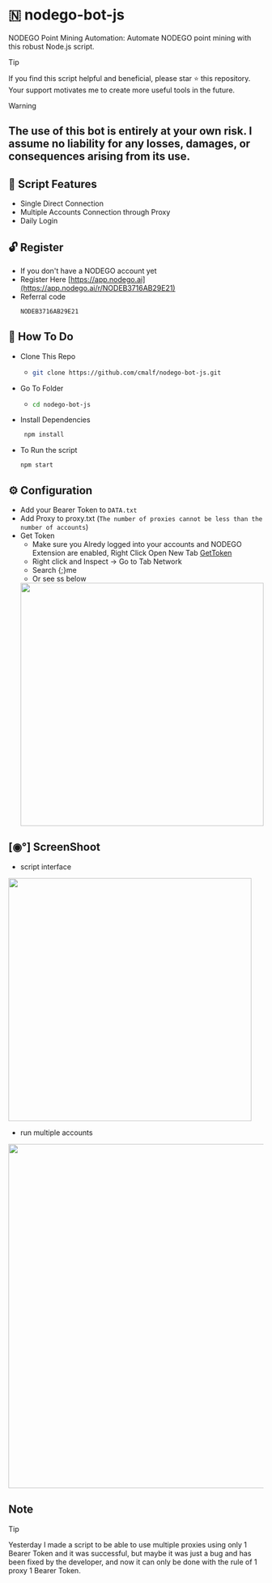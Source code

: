 # 🇳 nodego-bot-js
NODEGO Point Mining Automation: Automate NODEGO point mining with this robust Node.js script.

> [!TIP]
> If you find this script helpful and beneficial, please star ⭐ this repository. Your support motivates me to create more useful tools in the future.


> [!WARNING]
> ## The use of this bot is entirely at your own risk. I assume no liability for any losses, damages, or consequences arising from its use.

## 🦾 Script Features

- Single Direct Connection
- Multiple Accounts Connection through Proxy
- Daily Login

## 🔓 Register 

- If you don't have a NODEGO account yet
- Register Here [https://app.nodego.ai](https://app.nodego.ai/r/NODEB3716AB29E21)
- Referral code
  ```bash
  NODEB3716AB29E21
  ```
## 🤔 How To Do

- Clone This Repo
  - ```bash
    git clone https://github.com/cmalf/nodego-bot-js.git
    ```
- Go To Folder
  - ```bash
    cd nodego-bot-js
    ```
- Install Dependencies
   ```bash
    npm install
    ``` 
- To Run the script
  
  ```bash
  npm start
  ```
## ⚙️ Configuration

- Add your Bearer Token to `DATA.txt`
- Add Proxy to proxy.txt (`The number of proxies cannot be less than the number of accounts`)
- Get Token
  - Make sure you Alredy logged into your accounts and NODEGO Extension are enabled, Right Click Open New Tab [GetToken](https://chrome-extensions/dhffhdepkkepbcienheompkncklalogf/index.html)
  - Right click and Inspect -> Go to Tab Network
  - Search {;}me
  - Or see ss below
   <img src="https://github.com/user-attachments/assets/0474794d-1f44-4d71-b355-c69d55e946cb" widht=580 height=480 >

## [◉°] ScreenShoot

- script interface
  
<img src="https://github.com/user-attachments/assets/97ae2dcb-2ec6-4ed0-85ed-d561d55184d6" widht=580 height=480 >

- run multiple accounts
<img src="https://github.com/user-attachments/assets/837f5dd2-e996-4996-88fe-e69a035248d1" widht=780 height=680 >


## Note

> [!TIP]
> Yesterday I made a script to be able to use multiple proxies using only 1 Bearer Token and it was successful,
> but maybe it was just a bug and has been fixed by the developer,
> and now it can only be done with the rule of 1 proxy 1 Bearer Token.
